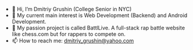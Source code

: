 - 👋 Hi, I’m Dmitriy Grushin (College Senior in NYC) 
- 👀 My current main interest is Web Development (Backend) and Android Development.
- 🌱 My passion project is called BattlLive. A full-stack rap battle website like chess.com but for rappers to compete on.
- 📫 How to reach me: dmitriy_grushin@yahoo.com

<!---
dmitriygrushin/dmitriygrushin is a ✨ special ✨ repository because its `README.md` (this file) appears on your GitHub profile.
You can click the Preview link to take a look at your changes.
--->
